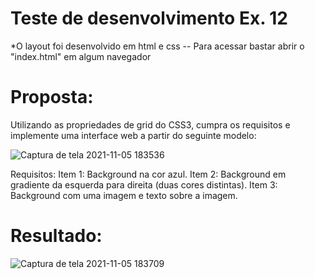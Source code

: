 # Teste de desenvolvimento Ex. 12

*O layout foi desenvolvido em html e css
-- Para acessar bastar abrir o "index.html" em algum navegador

# Proposta:
Utilizando as propriedades de grid do CSS3, cumpra os requisitos e implemente uma interface web a partir do seguinte modelo: 

![Captura de tela 2021-11-05 183536](https://user-images.githubusercontent.com/42192877/140581600-5044ef24-c8f5-4f3c-96eb-e07a7ff48a6c.png)

Requisitos: 
Item 1: Background na cor azul. 
Item 2: Background em gradiente da esquerda para direita (duas cores distintas). 
Item 3: Background com uma imagem e texto sobre a imagem. 

# Resultado: 

![Captura de tela 2021-11-05 183709](https://user-images.githubusercontent.com/42192877/140581615-19086a9b-b68d-4b4e-8b25-5e3b8fd48d2b.png)

